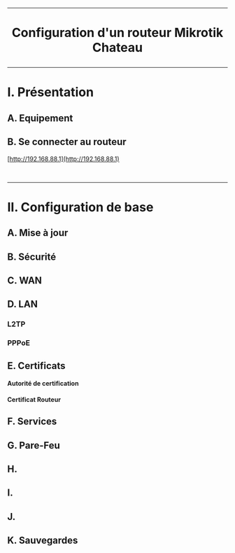 ------------------------------------------------------------------------------------------------------------------------------------------------------------------------------
# <p align='center'> Configuration d'un routeur Mikrotik Chateau </p>
------------------------------------------------------------------------------------------------------------------------------------------------------------------------------
# I. Présentation
## A. Equipement


## B. Se connecter au routeur
[http://192.168.88.1](http://192.168.88.1)

<br />

------------------------------------------------------------------------------------------------------------------------------------------------------------------------------
# II. Configuration de base
## A. Mise à jour

## B. Sécurité

## C. WAN

## D. LAN
### L2TP
### PPPoE

## E. Certificats
#### Autorité de certification
#### Certificat Routeur

## F. Services
## G. Pare-Feu
## H. 
## I. 
## J. 
## K. Sauvegardes

